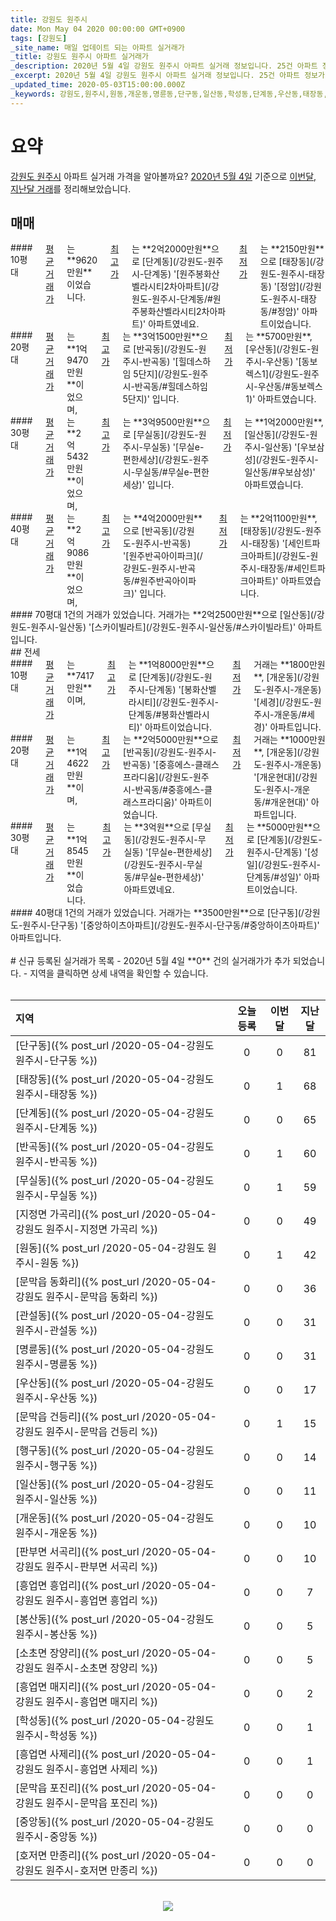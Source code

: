 ```yaml
---
title: 강원도 원주시
date: Mon May 04 2020 00:00:00 GMT+0900
tags: [강원도]
_site_name: 매일 업데이트 되는 아파트 실거래가
_title: 강원도 원주시 아파트 실거래가
_description: 2020년 5월 4일 강원도 원주시 아파트 실거래 정보입니다. 25건 아파트 정보가 있습니다.
_excerpt: 2020년 5월 4일 강원도 원주시 아파트 실거래 정보입니다. 25건 아파트 정보가 있습니다.
_updated_time: 2020-05-03T15:00:00.000Z
_keywords: 강원도,원주시,원동,개운동,명륜동,단구동,일산동,학성동,단계동,우산동,태장동,봉산동,행구동,무실동,관설동,반곡동,문막읍 건등리,소초면 장양리,지정면 가곡리,흥업면 흥업리,흥업면 매지리,흥업면 사제리,판부면 서곡리,중앙동,문막읍 동화리,문막읍 포진리,호저면 만종리
---
```



# 요약
<ins>강원도 원주시</ins> 아파트 실거래 가격을 알아볼까요? <ins>2020년 5월 4일</ins> 기준으로 <ins>이번달, 지난달 거래</ins>를 정리해보았습니다.

## 매매
<div class="container">
<div class="six columns" markdown="1">
#### 10평대
<ins>평균 거래가</ins>는 **9620만원**이었습니다. <ins>최고가</ins>는 **2억2000만원**으로 [단계동](/강원도-원주시-단계동) '[원주봉화산벨라시티2차아파트](/강원도-원주시-단계동/#원주봉화산벨라시티2차아파트)' 아파트였네요. <ins>최저가</ins>는 **2150만원**으로 [태장동](/강원도-원주시-태장동) '[정암](/강원도-원주시-태장동/#정암)' 아파트이었습니다.
</div>
<div class="six columns" markdown="1">
#### 20평대
<ins>평균 거래가</ins>는 **1억9470만원**이었으며, <ins>최고가</ins>는 **3억1500만원**으로 [반곡동](/강원도-원주시-반곡동) '[힐데스하임 5단지](/강원도-원주시-반곡동/#힐데스하임5단지)' 입니다. <ins>최저가</ins>는 **5700만원**, [우산동](/강원도-원주시-우산동) '[동보렉스1](/강원도-원주시-우산동/#동보렉스1)' 아파트였습니다.
</div>
</div>
<div class="container">
<div class="six columns" markdown="1">
#### 30평대
<ins>평균 거래가</ins>는 **2억5432만원**이었으며, <ins>최고가</ins>는 **3억9500만원**으로 [무실동](/강원도-원주시-무실동) '[무실e-편한세상](/강원도-원주시-무실동/#무실e-편한세상)' 입니다. <ins>최저가</ins>는 **1억2000만원**, [일산동](/강원도-원주시-일산동) '[우보삼성](/강원도-원주시-일산동/#우보삼성)' 아파트였습니다.
</div>
<div class="six columns" markdown="1">
#### 40평대
<ins>평균 거래가</ins>는 **2억9086만원**이었으며, <ins>최고가</ins>는 **4억2000만원**으로 [반곡동](/강원도-원주시-반곡동) '[원주반곡아이파크](/강원도-원주시-반곡동/#원주반곡아이파크)' 입니다. <ins>최저가</ins>는 **2억1100만원**, [태장동](/강원도-원주시-태장동) '[세인트파크아파트](/강원도-원주시-태장동/#세인트파크아파트)' 아파트였습니다.
</div>
</div>
<div class="container">
<div class="twelve columns" markdown="1">
#### 70평대
1건의 거래가 있었습니다. 거래가는 **2억2500만원**으로 [일산동](/강원도-원주시-일산동) '[스카이빌라트](/강원도-원주시-일산동/#스카이빌라트)' 아파트입니다.
</div>
</div>
## 전세
<div class="container">
<div class="six columns" markdown="1">
#### 10평대
<ins>평균 거래가</ins>는 **7417만원**이며, <ins>최고가</ins>는 **1억8000만원**으로 [단계동](/강원도-원주시-단계동) '[봉화산벨라시티](/강원도-원주시-단계동/#봉화산벨라시티)' 아파트이었습니다. <ins>최저가</ins> 거래는 **1800만원**, [개운동](/강원도-원주시-개운동) '[세경](/강원도-원주시-개운동/#세경)' 아파트입니다.
</div>
<div class="six columns" markdown="1">
#### 20평대
<ins>평균 거래가</ins>는 **1억4622만원**이며, <ins>최고가</ins>는 **2억5000만원**으로 [반곡동](/강원도-원주시-반곡동) '[중흥에스-클래스프라디움](/강원도-원주시-반곡동/#중흥에스-클래스프라디움)' 아파트이었습니다. <ins>최저가</ins> 거래는 **1000만원**, [개운동](/강원도-원주시-개운동) '[개운현대](/강원도-원주시-개운동/#개운현대)' 아파트입니다.
</div>
</div>
<div class="container">
<div class="six columns" markdown="1">
#### 30평대
<ins>평균 거래가</ins>는 **1억8545만원**이었습니다. <ins>최고가</ins>는 **3억원**으로 [무실동](/강원도-원주시-무실동) '[무실e-편한세상](/강원도-원주시-무실동/#무실e-편한세상)' 아파트였네요. <ins>최저가</ins>는 **5000만원**으로 [단계동](/강원도-원주시-단계동) '[성일](/강원도-원주시-단계동/#성일)' 아파트이었습니다.
</div>
<div class="six columns" markdown="1">
#### 40평대
1건의 거래가 있었습니다. 거래가는 **3500만원**으로 [단구동](/강원도-원주시-단구동) '[중앙하이츠아파트](/강원도-원주시-단구동/#중앙하이츠아파트)' 아파트입니다.
</div>
</div>


<br>
# 신규 등록된 실거래가 목록
- 2020년 5월 4일 **0** 건의 실거래가가 추가 되었습니다.
- 지역을 클릭하면 상세 내역을 확인할 수 있습니다.
<br><br>

| 지역 | 오늘 등록 | 이번달 | 지난달 |
|:---|:---:|:---:|:---:|
| [단구동]({% post_url /2020-05-04-강원도 원주시-단구동 %}) | 0 | 0 | 81|
| [태장동]({% post_url /2020-05-04-강원도 원주시-태장동 %}) | 0 | 1 | 68|
| [단계동]({% post_url /2020-05-04-강원도 원주시-단계동 %}) | 0 | 0 | 65|
| [반곡동]({% post_url /2020-05-04-강원도 원주시-반곡동 %}) | 0 | 1 | 60|
| [무실동]({% post_url /2020-05-04-강원도 원주시-무실동 %}) | 0 | 1 | 59|
| [지정면 가곡리]({% post_url /2020-05-04-강원도 원주시-지정면 가곡리 %}) | 0 | 0 | 49|
| [원동]({% post_url /2020-05-04-강원도 원주시-원동 %}) | 0 | 1 | 42|
| [문막읍 동화리]({% post_url /2020-05-04-강원도 원주시-문막읍 동화리 %}) | 0 | 0 | 36|
| [관설동]({% post_url /2020-05-04-강원도 원주시-관설동 %}) | 0 | 0 | 31|
| [명륜동]({% post_url /2020-05-04-강원도 원주시-명륜동 %}) | 0 | 0 | 31|
| [우산동]({% post_url /2020-05-04-강원도 원주시-우산동 %}) | 0 | 0 | 17|
| [문막읍 건등리]({% post_url /2020-05-04-강원도 원주시-문막읍 건등리 %}) | 0 | 1 | 15|
| [행구동]({% post_url /2020-05-04-강원도 원주시-행구동 %}) | 0 | 0 | 14|
| [일산동]({% post_url /2020-05-04-강원도 원주시-일산동 %}) | 0 | 0 | 11|
| [개운동]({% post_url /2020-05-04-강원도 원주시-개운동 %}) | 0 | 0 | 10|
| [판부면 서곡리]({% post_url /2020-05-04-강원도 원주시-판부면 서곡리 %}) | 0 | 0 | 10|
| [흥업면 흥업리]({% post_url /2020-05-04-강원도 원주시-흥업면 흥업리 %}) | 0 | 0 | 7|
| [봉산동]({% post_url /2020-05-04-강원도 원주시-봉산동 %}) | 0 | 0 | 5|
| [소초면 장양리]({% post_url /2020-05-04-강원도 원주시-소초면 장양리 %}) | 0 | 0 | 5|
| [흥업면 매지리]({% post_url /2020-05-04-강원도 원주시-흥업면 매지리 %}) | 0 | 0 | 2|
| [학성동]({% post_url /2020-05-04-강원도 원주시-학성동 %}) | 0 | 0 | 1|
| [흥업면 사제리]({% post_url /2020-05-04-강원도 원주시-흥업면 사제리 %}) | 0 | 0 | 1|
| [문막읍 포진리]({% post_url /2020-05-04-강원도 원주시-문막읍 포진리 %}) | 0 | 0 | 0|
| [중앙동]({% post_url /2020-05-04-강원도 원주시-중앙동 %}) | 0 | 0 | 0|
| [호저면 만종리]({% post_url /2020-05-04-강원도 원주시-호저면 만종리 %}) | 0 | 0 | 0|

<p align="center"><br><img src="https://via.placeholder.com/700x120"><br></p>
